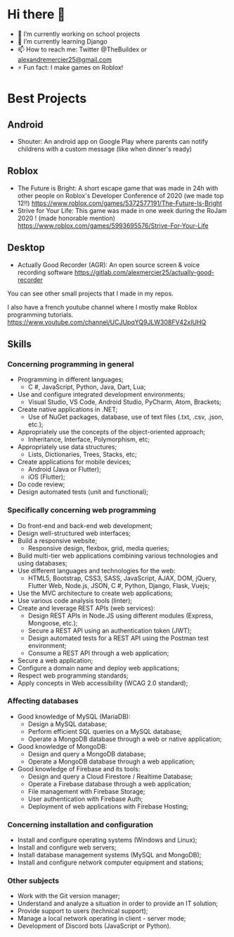 # Hi there 👋

<!--
**Buildex/Buildex** is a ✨ _special_ ✨ repository because its `README.md` (this file) appears on your GitHub profile.-->

- 🔭 I’m currently working on school projects
- 🌱 I’m currently learning Django
- 📫 How to reach me: Twitter @TheBuildex or alexandremercier25@gmail.com
- ⚡ Fun fact: I make games on Roblox!

# Best Projects
## Android
- Shouter: An android app on Google Play where parents can notify childrens with a custom message (like when dinner's ready)

## Roblox
- The Future is Bright: A short escape game that was made in 24h with other people on Roblox's Developer Conference of 2020 (we made top 12!!) https://www.roblox.com/games/5372577191/The-Future-Is-Bright
- Strive for Your Life: This game was made in one week during the RoJam 2020 ! (made honorable mention) https://www.roblox.com/games/5993695576/Strive-For-Your-Life

## Desktop
- Actually Good Recorder (AGR): An open source screen & voice recording software https://gitlab.com/alexmercier25/actually-good-recorder

You can see other small projects that I made in my repos.

I also have a french youtube channel where I mostly make Roblox programming tutorials.
https://www.youtube.com/channel/UCJUpqYQ9JLW308FV42xIUHQ

## Skills
### Concerning programming in general
- Programming in different languages;
  - C #, JavaScript, Python, Java, Dart, Lua;
- Use and configure integrated development environments;
  - Visual Studio, VS Code, Android Studio, PyCharm, Atom, Brackets;
- Create native applications in .NET;
  - Use of NuGet packages, database, use of text files (.txt, .csv, .json, etc.);
- Appropriately use the concepts of the object-oriented approach;
  - Inheritance, Interface, Polymorphism, etc;
- Appropriately use data structures;
  - Lists, Dictionaries, Trees, Stacks, etc;
- Create applications for mobile devices;
  - Android (Java or Flutter);
  - iOS (Flutter);
- Do code review;
- Design automated tests (unit and functional);
### Specifically concerning web programming
- Do front-end and back-end web development;
- Design well-structured web interfaces;
- Build a responsive website;
  - Responsive design, flexbox, grid, media queries;
- Build multi-tier web applications combining various technologies and using databases;
- Use different languages and technologies for the web:
  - HTML5, Bootstrap, CSS3, SASS, JavaScript, AJAX, DOM, jQuery, Flutter Web, Node.js, JSON, C #, Python, Django, Flask, Vuejs;
- Use the MVC architecture to create web applications;
- Use various code analysis tools (linter);
- Create and leverage REST APIs (web services):
  - Design REST APIs in Node.JS using different modules (Express, Mongoose, etc.);
  - Secure a REST API using an authentication token (JWT);
  - Design automated tests for a REST API using the Postman test environment;
  - Consume a REST API through a web application;
- Secure a web application;
- Configure a domain name and deploy web applications;
- Respect web programming standards;
- Apply concepts in Web accessibility (WCAG 2.0 standard);
### Affecting databases
- Good knowledge of MySQL (MariaDB):
  - Design a MySQL database;
  - Perform efficient SQL queries on a MySQL database;
  - Operate a MongoDB database through a web or native application;
- Good knowledge of MongoDB:
  - Design and query a MongoDB database;
  - Operate a MongoDB database through a web application;
- Good knowledge of Firebase and its tools:
  - Design and query a Cloud Firestore / Realtime Database;
  - Operate a Firebase database through a web application;
  - File management with Firebase Storage;
  - User authentication with Firebase Auth;
  - Deployment of web applications with Firebase Hosting;
### Concerning installation and configuration
- Install and configure operating systems (Windows and Linux);
- Install and configure web servers;
- Install database management systems (MySQL and MongoDB);
- Install and configure network computer equipment and stations;
### Other subjects
- Work with the Git version manager;
- Understand and analyze a situation in order to provide an IT solution;
- Provide support to users (technical support);
- Manage a local network operating in client - server mode;
- Development of Discord bots (JavaScript or Python).
